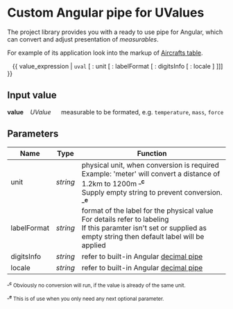 # Custom Angular pipe for UValues

The project library provides you with a ready to use pipe for Angular, which can convert and adjust presentation of *measurables*.

For example of its application look into the markup of 
[Aircrafts table](src/app/components/units/avia/aircrafts/aircrafts-descr-table/aircrafts-descr-table.component.html).



&nbsp;&nbsp;&nbsp;{{ value_expression | `uval` [ : unit [ : labelFormat [ : digitsInfo [ : locale ] ]]] }}

## Input value
 **value**&nbsp;&nbsp;&nbsp;&nbsp;*UValue*&nbsp;&nbsp;&nbsp;&nbsp;&nbsp;&nbsp;measurable to be formated, e.g. `temperature`, `mass`, `force`


## Parameters


| Name        |    Type     | Function                                                                |
| ------------------- |----|-------------------------------------------------------------------------|
| unit | *string* | physical unit, when conversion is required<br/>Example: 'meter' will convert a distance of 1.2km to 1200m <sup>**_c**</sup><br/>Supply empty string to prevent conversion. <sup>**_e**</sup> |
| labelFormat      | *string* | format of the label for the physical value<br>For details refer to labeling<br/>If this paramter isn't set or supplied as empty string then default label will be applied |
| digitsInfo      | *string* | refer to built-in Angular [decimal pipe](https://angular.io/api/common/DecimalPipe)|
| locale       | *string* | refer to built-in Angular [decimal pipe](https://angular.io/api/common/DecimalPipe)|


<sub><sup>**_c**</sup> Obviously no conversion will run, if the value is already of the same unit.</sub>

<sub><sup>**_e**</sup> This is of use when you only need any next optional parameter.</sub>
